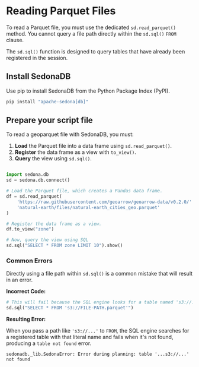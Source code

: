 
<!---
  Licensed to the Apache Software Foundation (ASF) under one
  or more contributor license agreements.  See the NOTICE file
  distributed with this work for additional information
  regarding copyright ownership.  The ASF licenses this file
  to you under the Apache License, Version 2.0 (the
  "License"); you may not use this file except in compliance
  with the License.  You may obtain a copy of the License at

    http://www.apache.org/licenses/LICENSE-2.0

  Unless required by applicable law or agreed to in writing,
  software distributed under the License is distributed on an
  "AS IS" BASIS, WITHOUT WARRANTIES OR CONDITIONS OF ANY
  KIND, either express or implied.  See the License for the
  specific language governing permissions and limitations
  under the License.
-->

# Reading Parquet Files

To read a Parquet file, you must use the dedicated `sd.read_parquet()` method. You cannot query a file path directly within the `sd.sql()` `FROM` clause.

The `sd.sql()` function is designed to query tables that have already been registered in the session.

## Install SedonaDB

Use pip to install SedonaDB from the Python Package Index (PyPI).

```bash
pip install "apache-sedona[db]"
```

## Prepare your script file

To read a geoparquet file with SedonaDB, you must:

1. **Load** the Parquet file into a data frame using `sd.read_parquet()`.
1. **Register** the data frame as a view with `to_view()`.
1. **Query** the view using `sd.sql()`.

```python linenums="1" title="Read a parquet file with SedonaDB"

import sedona.db
sd = sedona.db.connect()

# Load the Parquet file, which creates a Pandas data frame.
df = sd.read_parquet(
    'https://raw.githubusercontent.com/geoarrow/geoarrow-data/v0.2.0/'
    'natural-earth/files/natural-earth_cities_geo.parquet'
)

# Register the data frame as a view.
df.to_view("zone")

# Now, query the view using SQL
sd.sql("SELECT * FROM zone LIMIT 10").show()
```

### Common Errors

Directly using a file path within `sd.sql()` is a common mistake that will result in an error.

**Incorrect Code:**

```python
# This will fail because the SQL engine looks for a table named 's3://...'
sd.sql("SELECT * FROM 's3://FILE-PATH.parquet'")
```

**Resulting Error:**

When you pass a path like `'s3://...'` to `FROM`, the SQL engine searches for a registered table with that literal name and fails when it's not found, producing a `table not found` error.

``` { .sh .no-copy }
sedonadb._lib.SedonaError: Error during planning: table '...s3://...' not found
```
